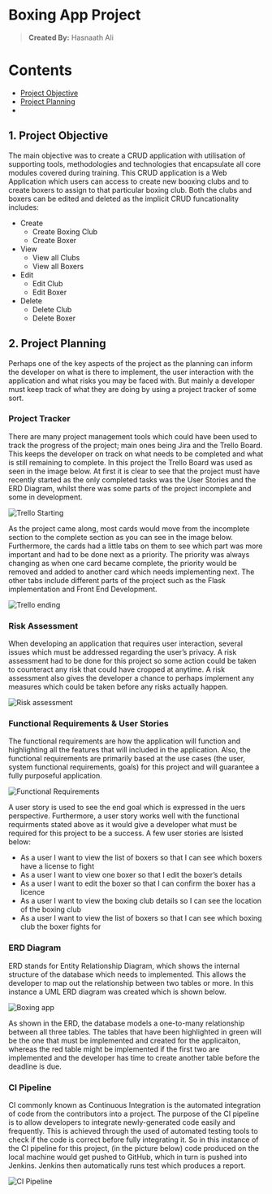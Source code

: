 # Boxing App Project
> **Created By:** Hasnaath Ali

# Contents
* [ Project Objective ](#obj)
* [ Project Planning ](#plans)
* 


<a name="obj"></a>
## 1. Project Objective
The main objective was to create a CRUD application with utilisation of supporting tools,
methodologies and technologies that encapsulate all core modules covered during training.
This CRUD application is a Web Application which users can access to create new booxing 
clubs and to create boxers to assign to that particular boxing club. Both the clubs 
and boxers can be edited and deleted as the implicit CRUD funcationality includes:
* Create
  - Create Boxing Club
  - Create Boxer
* View
  - View all Clubs
  - View all Boxers
* Edit
  - Edit Club
  - Edit Boxer
* Delete
  - Delete Club
  - Delete Boxer


<a name="plans"></a>
## 2. Project Planning
Perhaps one of the key aspects of the project as the planning can inform the developer on 
what is there to implement, the user interaction with the application and what risks you may 
be faced with. But mainly a developer must keep track of what they are doing by using a 
project tracker of some sort.

### Project Tracker ###
There are many project management tools which could have been used to track the progress of 
the project; main ones being Jira and the Trello Board. This keeps the developer on track on
what needs to be completed and what is still remaining to complete. In this project the Trello
Board was used as seen in the image below.
At first it is clear to see that the project must have recently started as the only completed
tasks was the User Stories and the ERD Diagram, whilst there was some parts of the project incomplete
and some in development.

![Trello Starting](https://user-images.githubusercontent.com/101266487/162585058-c3a0d40e-779b-4ad8-a1b8-36366821c517.JPG)

As the project came along, most cards would move from the incomplete section to the complete 
section as you can see in the image below. Furthermore, the cards had a little tabs on them to 
see which part was more important and had to be done next as a priority. The priority was always 
changing as when one card became complete, the priority would be removed and added to another
card which needs implementing next. The other tabs include different parts of the project such 
as the Flask implementation and Front End Development.  

![Trello ending](https://user-images.githubusercontent.com/101266487/162585605-2d1d1738-fb4c-4225-ade4-65719638f77a.JPG)


### Risk Assessment ###
When developing an application that requires user interaction, several issues which must be
addressed regarding the user’s privacy. A risk assessment had to be done for this project so 
some action could be taken to counteract any risk that could have cropped at anytime. A risk 
assessment also gives the developer a chance to perhaps implement any measures which could be taken 
before any risks actually happen. 

![Risk assessment](https://user-images.githubusercontent.com/101266487/162586275-08f76a48-6d44-4bb8-be71-ed8d10db2ec0.JPG)


### Functional Requirements & User Stories ###
The functional requirements are how the application will function and highlighting all the 
features that will included in the application. Also, the functional requirements are primarily 
based at the use cases (the user, system functional requirements, goals) for this project and will 
guarantee a fully purposeful application.

![Functional Requirements](https://user-images.githubusercontent.com/101266487/162586823-75b3b98c-d6a1-45f8-8836-11cc63df8fcd.JPG)

A user story is used to see the end goal which is expressed in the uers perspective. Furthermore, a user
story works well with the functional requirments stated above as it would give a developer what
must be required for this project to be a success. A few user stories are lsisted below:
-	As a user I want to view the list of boxers so that I can see which boxers have a license to fight
-	As a user I want to view one boxer so that I edit the boxer’s details
-	As a user I want to edit the boxer so that I can confirm the boxer has a licence
-	As a user I want to view the boxing club details so I can see the location of the boxing club
-	As a user I want to view the list of boxers so that I can see which boxing club the boxer fights for


### ERD Diagram ###
ERD stands for Entity Relationship Diagram, which shows the internal structure of the database which
needs to implemented. This allows the developer to map out the relationship between two tables or more.
In this instance a UML ERD diagram was created which is shown below.

![Boxing app](https://user-images.githubusercontent.com/101266487/162588062-25114e64-a38d-44a4-b3e2-3c833e5368a7.jpg)

As shown in the ERD, the database models a one-to-many relationship between all three tables. The 
tables that have been highlighted in green will be the one that must be implemented and created for 
the applicaiton, whereas the red table might be implemented if the first two are implemented and the 
developer has time to create another table before the deadline is due.


### CI Pipeline ###
CI commonly known as Continuous Integration is the automated integration of code from the contributors 
into a project. The purpose of the CI pipeline is to allow developers to integrate newly-generated 
code easily and frequently. This is achieved through the used of automated testing tools to check 
if the code is correct before fully integrating it. 
So in this instance of the CI pipeline for this project, (in the picture below) code produced on 
the local machine would get pushed to GitHub, which in turn is pushed into Jenkins. Jenkins then
automatically runs test which produces a report.

![CI Pipeline](https://user-images.githubusercontent.com/101266487/162598121-d9b4eeb3-7abf-4b36-8e67-4458ab18e01a.jpg)



